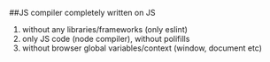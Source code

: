 ##JS compiler completely written on JS

1. without any libraries/frameworks (only eslint)
2. only JS code (node compiler), without polifills
3. without browser global variables/context (window, document etc)
